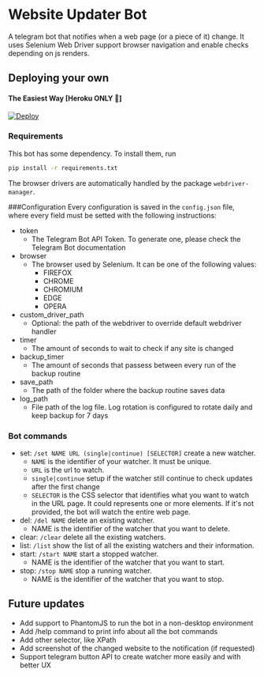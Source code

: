 # Website Updater Bot

A telegram bot that notifies when a web page (or a piece of it) change. It uses Selenium Web Driver
support browser navigation and enable checks depending on js renders.
<br>


## Deploying your own

#### The Easiest Way [Heroku ONLY 👾]

[![Deploy](https://www.herokucdn.com/deploy/button.svg)](https://heroku.com/deploy)

### Requirements
This bot has some dependency. To install them, run

```bash
pip install -r requirements.txt
```
The browser drivers are automatically handled by the package `webdriver-manager`.

###Configuration
Every configuration is saved in the `config.json` file, where every field must be setted with the following instructions:
- token
  - The Telegram Bot API Token. To generate one, please check the Telegram Bot documentation
- browser
  - The browser used by Selenium. It can be one of the following values:
    - FIREFOX
    - CHROME
    - CHROMIUM
    - EDGE
    - OPERA
- custom_driver_path
  - Optional: the path of the webdriver to override default webdriver handler
- timer
  - The amount of seconds to wait to check if any site is changed
- backup_timer
  - The amount of seconds that passess between every run of the backup routine
- save_path
  - The path of the folder where the backup routine saves data
- log_path
  - File path of the log file. Log rotation is configured to rotate daily and keep backup for 7 days


### Bot commands
- set: ```/set NAME URL (single|continue) [SELECTOR]``` create a new watcher.
    - `NAME` is the identifier of your watcher. It must be unique.
    - `URL` is the url to watch.
    - `single|continue` setup if the watcher still continue to check updates after the first change
    - `SELECTOR` is the CSS selector that identifies what you want to watch in the URL page. It could represents one or more elements. If it's not provided, the bot will watch the entire web page.
- del: ```/del NAME``` delete an existing watcher.
    - NAME is the identifier of the watcher that you want to delete.
- clear: ```/clear``` delete all the existing watchers.
- list: ```/list``` show the list of all the existing watchers and their information.
- start: ```/start NAME``` start a stopped watcher.
    - NAME is the identifier of the watcher that you want to start.
- stop: ```/stop NAME``` stop a running watcher.
    - NAME is the identifier of the watcher that you want to stop.

## Future updates
- Add support to PhantomJS to run the bot in a non-desktop environment
- Add /help command to print info about all the bot commands
- Add other selector, like XPath
- Add screenshot of the changed website to the notification (if requested)
- Support telegram button API to create watcher more easily and with better UX
